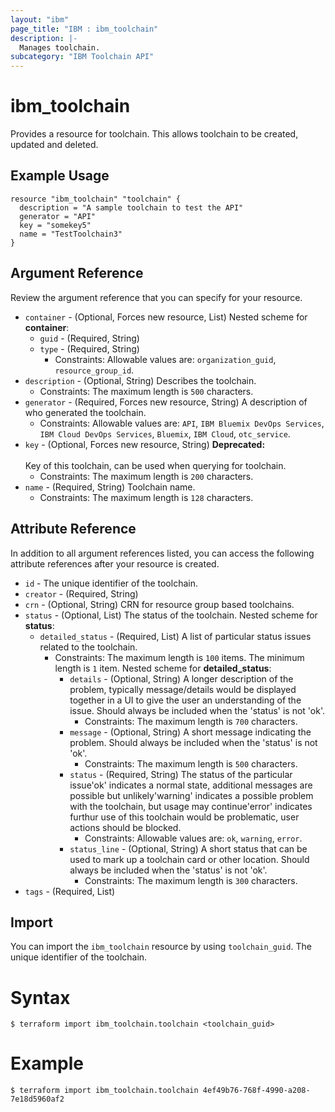 ```yaml
---
layout: "ibm"
page_title: "IBM : ibm_toolchain"
description: |-
  Manages toolchain.
subcategory: "IBM Toolchain API"
---
```


# ibm_toolchain

Provides a resource for toolchain. This allows toolchain to be created, updated and deleted.

## Example Usage

```hcl
resource "ibm_toolchain" "toolchain" {
  description = "A sample toolchain to test the API"
  generator = "API"
  key = "somekey5"
  name = "TestToolchain3"
}
```

## Argument Reference

Review the argument reference that you can specify for your resource.

* `container` - (Optional, Forces new resource, List) 
Nested scheme for **container**:
	* `guid` - (Required, String)
	* `type` - (Required, String)
	  * Constraints: Allowable values are: `organization_guid`, `resource_group_id`.
* `description` - (Optional, String) Describes the toolchain.
  * Constraints: The maximum length is `500` characters.
* `generator` - (Required, Forces new resource, String) A description of who generated the toolchain.
  * Constraints: Allowable values are: `API`, `IBM Bluemix DevOps Services`, `IBM Cloud DevOps Services`, `Bluemix`, `IBM Cloud`, `otc_service`.
* `key` - (Optional, Forces new resource, String) <strong>Deprecated: </strong><br><br>Key of this toolchain, can be used when querying for toolchain.
  * Constraints: The maximum length is `200` characters.
* `name` - (Required, String) Toolchain name.
  * Constraints: The maximum length is `128` characters.

## Attribute Reference

In addition to all argument references listed, you can access the following attribute references after your resource is created.

* `id` - The unique identifier of the toolchain.
* `creator` - (Required, String) 
* `crn` - (Optional, String) CRN for resource group based toolchains.
* `status` - (Optional, List) The status of the toolchain.
Nested scheme for **status**:
	* `detailed_status` - (Required, List) A list of particular status issues related to the toolchain.
	  * Constraints: The maximum length is `100` items. The minimum length is `1` item.
	Nested scheme for **detailed_status**:
		* `details` - (Optional, String) A longer description of the problem, typically message/details would be displayed together in a UI to give the user an understanding of the issue. Should always be included when the 'status' is not 'ok'.
		  * Constraints: The maximum length is `700` characters.
		* `message` - (Optional, String) A short message indicating the problem. Should always be included when the 'status' is not 'ok'.
		  * Constraints: The maximum length is `500` characters.
		* `status` - (Required, String) The status of the particular issue'ok' indicates a normal state, additional messages are possible but unlikely'warning' indicates a possible problem with the toolchain, but usage may continue'error' indicates furthur use of this toolchain would be problematic, user actions should be blocked.
		  * Constraints: Allowable values are: `ok`, `warning`, `error`.
		* `status_line` - (Optional, String) A short status that can be used to mark up a toolchain card or other location. Should always be included when the 'status' is not 'ok'.
		  * Constraints: The maximum length is `300` characters.
* `tags` - (Required, List) 

## Import

You can import the `ibm_toolchain` resource by using `toolchain_guid`. The unique identifier of the toolchain.

# Syntax
```
$ terraform import ibm_toolchain.toolchain <toolchain_guid>
```

# Example
```
$ terraform import ibm_toolchain.toolchain 4ef49b76-768f-4990-a208-7e18d5960af2
```
